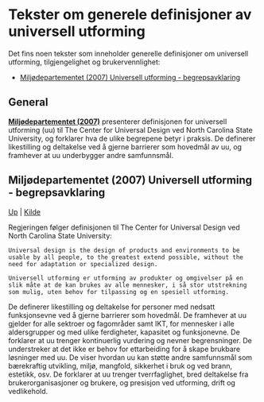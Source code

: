 # Tekster om generele definisjoner av universell utforming

Det fins noen tekster som inneholder generelle definisjoner om universell utforming, tilgjengelighet og brukervennlighet:
* [Miljødepartementet (2007) Universell utforming - begrepsavklaring](#miljødepartementet-2007-universell-utforming-begrepsavklaring)

## General

[__Miljødepartementet (2007)__](#miljødepartementet-2007-universell-utforming-begrepsavklaring) presenterer definisjonen for universell utforming (uu) til The Center for Universal Design ved North Carolina State University, og forklarer hva de ulike begrepene betyr i praksis.
De definerer likestilling og deltakelse ved å gjerne barrierer som hovedmål av uu, og framhever at uu underbygger andre samfunnsmål.

## Miljødepartementet (2007) Universell utforming - begrepsavklaring

[Up](#tekster-om-generelle-definisjoner-av-universell-utforming) |
[Kilde](https://www.regjeringen.no/no/dokumenter/t-1468-universell-utforming/id493083/)

Regjeringen følger definisjonen til The Center for Universal Design ved North Carolina State University:
```
Universal design is the design of products and environments to be usable by all people, to the greatest extend possible, without the need for adaptation or specialized design.
```

```
Universell utforming er utforming av produkter og omgivelser på en slik måte at de kan brukes av alle mennesker, i så stor utstrekning som mulig, uten behov for tilpassing og en spesiell utforming.
```

De definerer likestilling og deltakelse for personer med nedsatt funksjonsevne ved å gjerne barrierer som hovedmål.
De framhever at uu gjelder for alle sektroer og fagområder samt IKT, for mennesker i alle aldersgrupper og med ulike ferdigheter, kapasitet og funksjonevne.
De forklarer at uu trenger kontinuerlig vurdering og nevner begrensninger.
De understreker at det ikke er behov for ettarbeiding for å skape brukbare løsninger med uu.
De viser hvordan uu kan støtte andre samfunnsmål som bærekraftig utvikling, miljø, mangfold, sikkerhet i bruk og ved brann, estetikk, osv.
De forklarer at uu trenger tverrfaglighet, bred deltakelse fra brukerorganisasjoner og brukere, og presisjon ved utforming, drift og vedlikehold.
